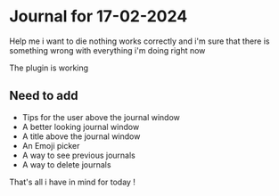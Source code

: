 # Journal for 17-02-2024

Help me i want to die nothing works correctly and i'm sure that there is something wrong with everything i'm doing right now 

The plugin is working 

## Need to add 
 - Tips for the user above the journal window
 - A better looking journal window
 - A title above the journal window
 - An Emoji picker
 - A way to see previous journals
 - A way to delete journals

That's all i have in mind for today !

